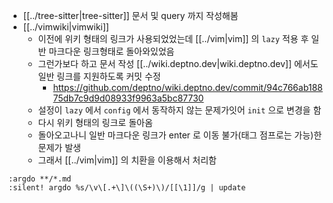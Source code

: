 - [[../tree-sitter|tree-sitter]] 문서 및 query 까지 작성해봄
- [[../vimwiki|vimwiki]]
  - 이전에 위키 형태의 링크가 사용되었었는데 [[../vim|vim]] 의 `lazy` 적용 후 일반 마크다운  링크형태로 돌아와있었음
  - 그런가보다 하고 문서 작성 [[../wiki.deptno.dev|wiki.deptno.dev]] 에서도 일반 링크를 지원하도록 커밋 수정
    + https://github.com/deptno/wiki.deptno.dev/commit/94c766ab18875db7c9d9d08933f9963a5bc87730
  - 설정이 `lazy` 에서 `config` 에서 동작하지 않는 문제가잇어 `init` 으로 변경을 함
  - 다시 위키 형태의 링크로 돌아옴
  - 돌아오고나니 일반 마크다운 링크가 enter 로 이동 불가(태그 점프로는 가능)한 문제가  발생
  - 그래서 [[../vim|vim]] 의 치환을 이용해서 처리함
```vim
:argdo **/*.md
:silent! argdo %s/\v\[.+\]\((\S+)\)/[[\1]]/g | update
```
